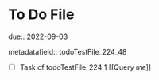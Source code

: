 # To Do File

due:: 2022-09-03

metadatafield:: todoTestFile_224_48

- [ ] Task of todoTestFile_224 1 [[Query me]]
